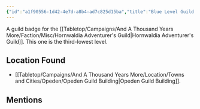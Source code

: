 ```yaml
---
{"id":"a1f90556-1d42-4e7d-a8b4-ad7c825d15ba","title":"Blue Level Guild Badge","description":"A guild badge for the Hornwaldia Adventurer's Guild. This one is the third-lowest level.","isInCurrentInventory":true,"amountHeld":1,"causeOfConsumption":"null","publish":true,"date_created":"Saturday, April 13th 2024, 8:16:04 pm","date_modified":"Saturday, April 13th 2024, 8:22:41 pm","cssclasses":["mado-heading"],"path":"Tabletop/Campaigns/And A Thousand Years More/Inventory/Misc/Blue Level Guild Badge.md","permalink":"/tabletop/campaigns/and-a-thousand-years-more/inventory/misc/blue-level-guild-badge/","PassFrontmatter":true}
---
```



A guild badge for the [[Tabletop/Campaigns/And A Thousand Years More/Faction/Misc/Hornwaldia Adventurer's Guild\|Hornwaldia Adventurer's Guild]]. This one is the third-lowest level.

## Location Found

- [[Tabletop/Campaigns/And A Thousand Years More/Location/Towns and Cities/Opeden/Opeden Guild Building\|Opeden Guild Building]].

## Mentions


